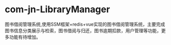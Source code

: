 # com-jn-LibraryManager
图书借阅管理系统,使用SSM框架+redis+vue实现的图书借阅管理系统，主要完成图书信息分类展示与检索，图书借阅与归还，图书逾期扣款，用户管理等功能，更多功能有待增加。
